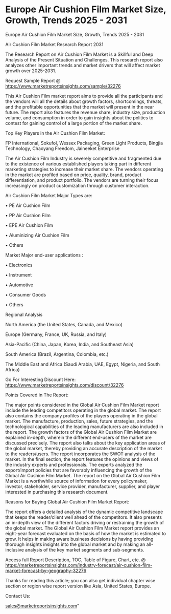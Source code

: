 # Europe Air Cushion Film Market Size, Growth, Trends 2025 - 2031
 Europe Air Cushion Film Market Size, Growth, Trends 2025 - 2031

Air Cushion Film Market Research Report 2031

The Research Report on Air Cushion Film Market is a Skillful and Deep Analysis of the Present Situation and Challenges. This research report also analyzes other important trends and market drivers that will affect market growth over 2025-2031.

Request Sample Report @ https://www.marketreportsinsights.com/sample/32276

This Air Cushion Film market report aims to provide all the participants and the vendors will all the details about growth factors, shortcomings, threats, and the profitable opportunities that the market will present in the near future. The report also features the revenue share, industry size, production volume, and consumption in order to gain insights about the politics to contest for gaining control of a large portion of the market share.

Top Key Players in the Air Cushion Film Market:

FP International, Sokufol, Wessex Packaging, Green Light Products, Bingjia Technology, Chaoyang Freedom, Jaineeket Enterprise

The Air Cushion Film Industry is severely competitive and fragmented due to the existence of various established players taking part in different marketing strategies to increase their market share. The vendors operating in the market are profiled based on price, quality, brand, product differentiation, and product portfolio. The vendors are turning their focus increasingly on product customization through customer interaction.

Air Cushion Film Market Major Types are:

• PE Air Cushion Film

• PP Air Cushion Film

• EPE Air Cushion Film

• Aluminizing Air Cushion Film

• Others

Market Major end-user applications :

• Electronics

• Instrument

• Automotive

• Consumer Goods

• Others

Regional Analysis

North America (the United States, Canada, and Mexico)

Europe (Germany, France, UK, Russia, and Italy)

Asia-Pacific (China, Japan, Korea, India, and Southeast Asia)

South America (Brazil, Argentina, Colombia, etc.)

The Middle East and Africa (Saudi Arabia, UAE, Egypt, Nigeria, and South Africa)

Go For Interesting Discount Here: https://www.marketreportsinsights.com/discount/32276

Points Covered in The Report:

The major points considered in the Global Air Cushion Film Market report include the leading competitors operating in the global market.
The report also contains the company profiles of the players operating in the global market.
The manufacture, production, sales, future strategies, and the technological capabilities of the leading manufacturers are also included in the report.
The growth factors of the Global Air Cushion Film Market are explained in-depth, wherein the different end-users of the market are discussed precisely.
The report also talks about the key application areas of the global market, thereby providing an accurate description of the market to the readers/users.
The report incorporates the SWOT analysis of the market. In the final section, the report features the opinions and views of the industry experts and professionals. The experts analyzed the export/import policies that are favorably influencing the growth of the Global Air Cushion Film Market.
The report on the Global Air Cushion Film Market is a worthwhile source of information for every policymaker, investor, stakeholder, service provider, manufacturer, supplier, and player interested in purchasing this research document.

Reasons for Buying Global Air Cushion Film Market Report:

The report offers a detailed analysis of the dynamic competitive landscape that keeps the reader/client well ahead of the competitors.
It also presents an in-depth view of the different factors driving or restraining the growth of the global market.
The Global Air Cushion Film Market report provides an eight-year forecast evaluated on the basis of how the market is estimated to grow.
It helps in making aware business decisions by having providing thorough insights insights into the global market and by making an all-inclusive analysis of the key market segments and sub-segments.

Access full Report Description, TOC, Table of Figure, Chart, etc. @ https://marketreportsinsights.com/industry-forecast/air-cushion-film-market-forecast-by-geography-32276

Thanks for reading this article; you can also get individual chapter wise section or region wise report version like Asia, United States, Europe.

Contact Us:

sales@marketreportsinsights.com"
